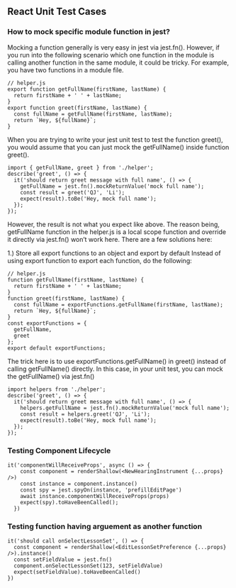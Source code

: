 ## React Unit Test Cases

### How to mock specific module function in jest?
Mocking a function generally is very easy in jest via jest.fn(). However, if you run into the following scenario which one function in the module is calling another function in the same module, it could be tricky.
For example, you have two functions in a module file.
```
// helper.js
export function getFullName(firstName, lastName) {
  return firstName + ' ' + lastName;
}
export function greet(firstName, lastName) {
  const fullName = getFullName(firstName, lastName);
  return `Hey, ${fullName}`;
}
```
When you are trying to write your jest unit test to test the function greet(), you would assume that you can just mock the getFullName() inside function greet().
```
import { getFullName, greet } from './helper';
describe('greet', () => {
  it('should return greet message with full name', () => {
    getFullName = jest.fn().mockReturnValue('mock full name');
    const result = greet('QJ', 'Li');
    expect(result).toBe('Hey, mock full name');
  });
});
```
However, the result is not what you expect like above. The reason being, getFullName function in the helper.js is a local scope function and override it directly via jest.fn() won’t work here.
There are a few solutions here:

1.) Store all export functions to an object and export by default
Instead of using export function to export each function, do the following:
```
// helper.js
function getFullName(firstName, lastName) {
  return firstName + ' ' + lastName;
}
function greet(firstName, lastName) {
  const fullName = exportFunctions.getFullName(firstName, lastName);
  return `Hey, ${fullName}`;
}
const exportFunctions = {
  getFullName,
  greet
};
export default exportFunctions;
```
The trick here is to use exportFunctions.getFullName() in greet() instead of calling getFullName() directly. In this case, in your unit test, you can mock the getFullName() via jest.fn()
```
import helpers from './helper';
describe('greet', () => {
  it('should return greet message with full name', () => {
    helpers.getFullName = jest.fn().mockReturnValue('mock full name');
    const result = helpers.greet('QJ', 'Li');
    expect(result).toBe('Hey, mock full name');
  });
});
```

### Testing Component Lifecycle
```
it('componentWillReceiveProps', async () => {
    const component = renderShallow(<NewHearingInstrument {...props} />)
    const instance = component.instance()
    const spy = jest.spyOn(instance, 'prefillEditPage')
    await instance.componentWillReceiveProps(props)
    expect(spy).toHaveBeenCalled();
  })
  ```
  
  ### Testing function having arguement as another function
  ```
  it('should call onSelectLessonSet', () => {
    const component = renderShallow(<EditLessonSetPreference {...props} />).instance()
    const setFieldValue = jest.fn()
    component.onSelectLessonSet(123, setFieldValue)
    expect(setFieldValue).toHaveBeenCalled()
  })
  ```

